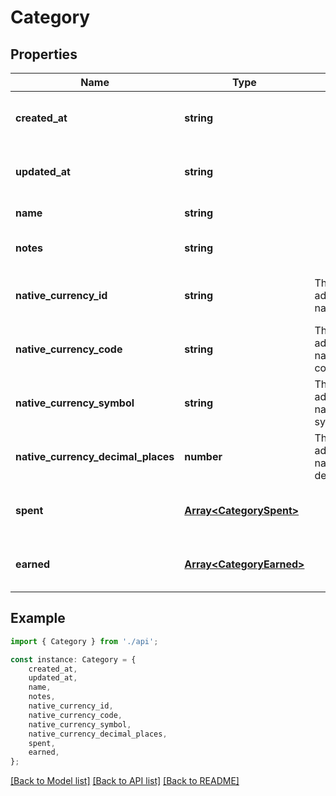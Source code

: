 # Category


## Properties

Name | Type | Description | Notes
------------ | ------------- | ------------- | -------------
**created_at** | **string** |  | [optional] [readonly] [default to undefined]
**updated_at** | **string** |  | [optional] [readonly] [default to undefined]
**name** | **string** |  | [default to undefined]
**notes** | **string** |  | [optional] [default to undefined]
**native_currency_id** | **string** | The administration\&#39;s native currency ID. | [optional] [readonly] [default to undefined]
**native_currency_code** | **string** | The administration\&#39;s native currency code. | [optional] [readonly] [default to undefined]
**native_currency_symbol** | **string** | The administration\&#39;s native currency symbol. | [optional] [readonly] [default to undefined]
**native_currency_decimal_places** | **number** | The administration\&#39;s native currency decimal places. | [optional] [readonly] [default to undefined]
**spent** | [**Array&lt;CategorySpent&gt;**](CategorySpent.md) |  | [optional] [readonly] [default to undefined]
**earned** | [**Array&lt;CategoryEarned&gt;**](CategoryEarned.md) |  | [optional] [readonly] [default to undefined]

## Example

```typescript
import { Category } from './api';

const instance: Category = {
    created_at,
    updated_at,
    name,
    notes,
    native_currency_id,
    native_currency_code,
    native_currency_symbol,
    native_currency_decimal_places,
    spent,
    earned,
};
```

[[Back to Model list]](../README.md#documentation-for-models) [[Back to API list]](../README.md#documentation-for-api-endpoints) [[Back to README]](../README.md)

